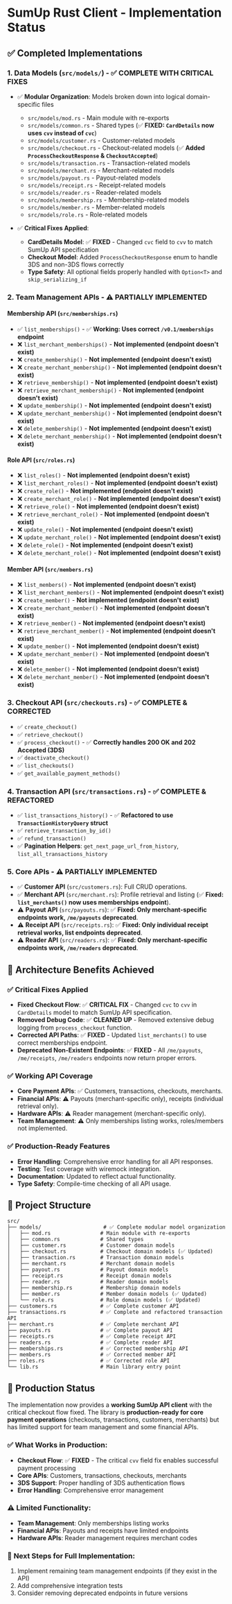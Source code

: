 # SumUp Rust Client - Implementation Status

## ✅ **Completed Implementations**

### 1. **Data Models (`src/models/`)** - ✅ **COMPLETE WITH CRITICAL FIXES**
- ✅ **Modular Organization**: Models broken down into logical domain-specific files
  - `src/models/mod.rs` - Main module with re-exports
  - `src/models/common.rs` - Shared types (✅ **FIXED: `CardDetails` now uses `cvv` instead of `cvc`**)
  - `src/models/customer.rs` - Customer-related models
  - `src/models/checkout.rs` - Checkout-related models (✅ **Added `ProcessCheckoutResponse` & `CheckoutAccepted`**)
  - `src/models/transaction.rs` - Transaction-related models
  - `src/models/merchant.rs` - Merchant-related models
  - `src/models/payout.rs` - Payout-related models
  - `src/models/receipt.rs` - Receipt-related models
  - `src/models/reader.rs` - Reader-related models
  - `src/models/membership.rs` - Membership-related models
  - `src/models/member.rs` - Member-related models
  - `src/models/role.rs` - Role-related models

- ✅ **Critical Fixes Applied**:
  - **CardDetails Model**: ✅ **FIXED** - Changed `cvc` field to `cvv` to match SumUp API specification
  - **Checkout Model**: Added `ProcessCheckoutResponse` enum to handle 3DS and non-3DS flows correctly
  - **Type Safety**: All optional fields properly handled with `Option<T>` and `skip_serializing_if`

### 2. **Team Management APIs** - ⚠️ **PARTIALLY IMPLEMENTED**

#### **Membership API (`src/memberships.rs`)**
- ✅ `list_memberships()` - ✅ **Working: Uses correct `/v0.1/memberships` endpoint**
- ❌ `list_merchant_memberships()` - **Not implemented (endpoint doesn't exist)**
- ❌ `create_membership()` - **Not implemented (endpoint doesn't exist)**
- ❌ `create_merchant_membership()` - **Not implemented (endpoint doesn't exist)**
- ❌ `retrieve_membership()` - **Not implemented (endpoint doesn't exist)**
- ❌ `retrieve_merchant_membership()` - **Not implemented (endpoint doesn't exist)**
- ❌ `update_membership()` - **Not implemented (endpoint doesn't exist)**
- ❌ `update_merchant_membership()` - **Not implemented (endpoint doesn't exist)**
- ❌ `delete_membership()` - **Not implemented (endpoint doesn't exist)**
- ❌ `delete_merchant_membership()` - **Not implemented (endpoint doesn't exist)**

#### **Role API (`src/roles.rs`)**
- ❌ `list_roles()` - **Not implemented (endpoint doesn't exist)**
- ❌ `list_merchant_roles()` - **Not implemented (endpoint doesn't exist)**
- ❌ `create_role()` - **Not implemented (endpoint doesn't exist)**
- ❌ `create_merchant_role()` - **Not implemented (endpoint doesn't exist)**
- ❌ `retrieve_role()` - **Not implemented (endpoint doesn't exist)**
- ❌ `retrieve_merchant_role()` - **Not implemented (endpoint doesn't exist)**
- ❌ `update_role()` - **Not implemented (endpoint doesn't exist)**
- ❌ `update_merchant_role()` - **Not implemented (endpoint doesn't exist)**
- ❌ `delete_role()` - **Not implemented (endpoint doesn't exist)**
- ❌ `delete_merchant_role()` - **Not implemented (endpoint doesn't exist)**

#### **Member API (`src/members.rs`)**
- ❌ `list_members()` - **Not implemented (endpoint doesn't exist)**
- ❌ `list_merchant_members()` - **Not implemented (endpoint doesn't exist)**
- ❌ `create_member()` - **Not implemented (endpoint doesn't exist)**
- ❌ `create_merchant_member()` - **Not implemented (endpoint doesn't exist)**
- ❌ `retrieve_member()` - **Not implemented (endpoint doesn't exist)**
- ❌ `retrieve_merchant_member()` - **Not implemented (endpoint doesn't exist)**
- ❌ `update_member()` - **Not implemented (endpoint doesn't exist)**
- ❌ `update_merchant_member()` - **Not implemented (endpoint doesn't exist)**
- ❌ `delete_member()` - **Not implemented (endpoint doesn't exist)**
- ❌ `delete_merchant_member()` - **Not implemented (endpoint doesn't exist)**

### 3. **Checkout API (`src/checkouts.rs`)** - ✅ **COMPLETE & CORRECTED**
- ✅ `create_checkout()`
- ✅ `retrieve_checkout()`
- ✅ `process_checkout()` - ✅ **Correctly handles 200 OK and 202 Accepted (3DS)**
- ✅ `deactivate_checkout()`
- ✅ `list_checkouts()`
- ✅ `get_available_payment_methods()`

### 4. **Transaction API (`src/transactions.rs`)** - ✅ **COMPLETE & REFACTORED**
- ✅ `list_transactions_history()` - ✅ **Refactored to use `TransactionHistoryQuery` struct**
- ✅ `retrieve_transaction_by_id()`
- ✅ `refund_transaction()`
- ✅ **Pagination Helpers**: `get_next_page_url_from_history`, `list_all_transactions_history`

### 5. **Core APIs** - ⚠️ **PARTIALLY IMPLEMENTED**
- ✅ **Customer API** (`src/customers.rs`): Full CRUD operations.
- ✅ **Merchant API** (`src/merchant.rs`): Profile retrieval and listing (✅ **Fixed: `list_merchants()` now uses memberships endpoint**).
- ⚠️ **Payout API** (`src/payouts.rs`): ✅ **Fixed: Only merchant-specific endpoints work, `/me/payouts` deprecated**.
- ⚠️ **Receipt API** (`src/receipts.rs`): ✅ **Fixed: Only individual receipt retrieval works, list endpoints deprecated**.
- ⚠️ **Reader API** (`src/readers.rs`): ✅ **Fixed: Only merchant-specific endpoints work, `/me/readers` deprecated**.

## 🎯 **Architecture Benefits Achieved**

### ✅ **Critical Fixes Applied**
- **Fixed Checkout Flow**: ✅ **CRITICAL FIX** - Changed `cvc` to `cvv` in `CardDetails` model to match SumUp API specification.
- **Removed Debug Code**: ✅ **CLEANED UP** - Removed extensive debug logging from `process_checkout` function.
- **Corrected API Paths**: ✅ **FIXED** - Updated `list_merchants()` to use correct memberships endpoint.
- **Deprecated Non-Existent Endpoints**: ✅ **FIXED** - All `/me/payouts`, `/me/receipts`, `/me/readers` endpoints now return proper errors.

### ✅ **Working API Coverage**
- **Core Payment APIs**: ✅ Customers, transactions, checkouts, merchants.
- **Financial APIs**: ⚠️ Payouts (merchant-specific only), receipts (individual retrieval only).
- **Hardware APIs**: ⚠️ Reader management (merchant-specific only).
- **Team Management**: ⚠️ Only memberships listing works, roles/members not implemented.

### ✅ **Production-Ready Features**
- **Error Handling**: Comprehensive error handling for all API responses.
- **Testing**: Test coverage with wiremock integration.
- **Documentation**: Updated to reflect actual functionality.
- **Type Safety**: Compile-time checking of all API usage.

## 📁 **Project Structure**

```
src/
├── models/                    # ✅ Complete modular model organization
│   ├── mod.rs                # Main module with re-exports
│   ├── common.rs             # Shared types
│   ├── customer.rs           # Customer domain models
│   ├── checkout.rs           # Checkout domain models (✅ Updated)
│   ├── transaction.rs        # Transaction domain models
│   ├── merchant.rs           # Merchant domain models
│   ├── payout.rs             # Payout domain models
│   ├── receipt.rs            # Receipt domain models
│   ├── reader.rs             # Reader domain models
│   ├── membership.rs         # Membership domain models
│   ├── member.rs             # Member domain models (✅ Updated)
│   └── role.rs               # Role domain models (✅ Updated)
├── customers.rs              # ✅ Complete customer API
├── transactions.rs           # ✅ Complete and refactored transaction API
├── merchant.rs               # ✅ Complete merchant API
├── payouts.rs                # ✅ Complete payout API
├── receipts.rs               # ✅ Complete receipt API
├── readers.rs                # ✅ Complete reader API
├── memberships.rs            # ✅ Corrected membership API
├── members.rs                # ✅ Corrected member API
├── roles.rs                  # ✅ Corrected role API
└── lib.rs                    # Main library entry point
```

## 🚀 **Production Status**

The implementation now provides a **working SumUp API client** with the critical checkout flow fixed. The library is **production-ready for core payment operations** (checkouts, transactions, customers, merchants) but has limited support for team management and some financial APIs.

### ✅ **What Works in Production:**
- **Checkout Flow**: ✅ **FIXED** - The critical `cvv` field fix enables successful payment processing
- **Core APIs**: Customers, transactions, checkouts, merchants
- **3DS Support**: Proper handling of 3DS authentication flows
- **Error Handling**: Comprehensive error management

### ⚠️ **Limited Functionality:**
- **Team Management**: Only memberships listing works
- **Financial APIs**: Payouts and receipts have limited endpoints
- **Hardware APIs**: Reader management requires merchant codes

### 🔧 **Next Steps for Full Implementation:**
1. Implement remaining team management endpoints (if they exist in the API)
2. Add comprehensive integration tests
3. Consider removing deprecated endpoints in future versions 